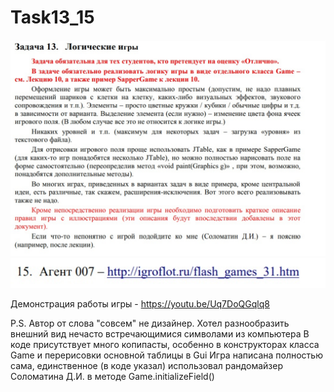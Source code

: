 # Task13_15
![alt text](1.jpg)
![alt text](2.jpg)

Демонстрация работы игры - https://youtu.be/Uq7DoQGqlq8


P.S. 
Автор от слова "совсем" не дизайнер. Хотел разнообразить внешний вид нечасто встречающимися символами из компьютера
В коде присутствует много копипасты, особенно в конструкторах класса Game и перерисовки основной таблицы в Gui
Игра написана полностью сама, единственное (в коде указал) использовал рандомайзер Соломатина Д.И. в методе Game.initializeField()
